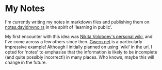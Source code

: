 # My Notes

I'm currently writing my notes in markdown files and publishing them on
[notes.davidmyno.rs](https://notes.davidmyno.rs) in the spirit of 'learning in public'.

My first encounter with this idea was [Nikita Voloboev's personal
wiki](https://wiki.nikitavoloboev.xyz/), and I've come across a few others since
then. [Gwern.net](https://www.gwern.net/) is a particularly impressive example!
Although I initially planned on using 'wiki' in the url, I opted for 'notes' to
emphasise that the information is likely to be incomplete (and quite possibly
incorrect!) in many places. Who knows, maybe this will change in the future.

